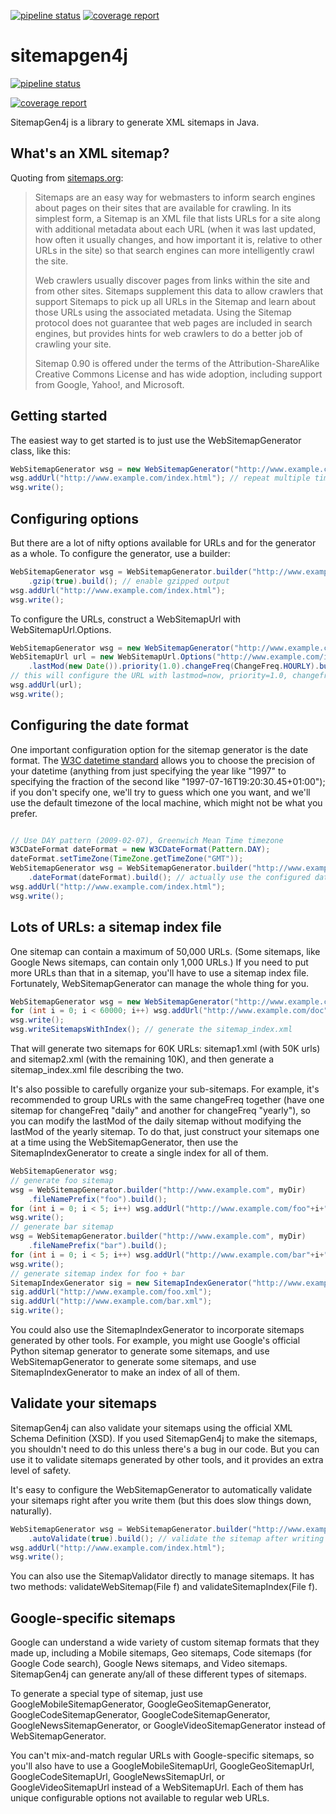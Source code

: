 [![pipeline status](https://git.redmic.net/third-party/sitemapgen4j/badges/master/pipeline.svg)](https://git.redmic.net/third-party/sitemapgen4j/commits/master) [![coverage report](https://git.redmic.net/third-party/sitemapgen4j/badges/master/coverage.svg)](https://git.redmic.net/third-party/sitemapgen4j/commits/master)

sitemapgen4j
============


[![pipeline status](https://git.redmic.net/third-party/sitemapgen4j/badges/master/pipeline.svg)](https://git.redmic.net/third-party/sitemapgen4j/commits/master)

[![coverage report](https://git.redmic.net/third-party/sitemapgen4j/badges/master/coverage.svg)](https://git.redmic.net/third-party/sitemapgen4j/commits/master)

SitemapGen4j is a library to generate XML sitemaps in Java.

<h2>What's an XML sitemap?</h2>

Quoting from <a href="http://sitemaps.org/index.php">sitemaps.org</a>:

<blockquote>Sitemaps are an easy way for webmasters to inform search engines about pages on their sites that are available for crawling. In its simplest form, a Sitemap is an XML file that lists URLs for a site along with additional metadata about each URL (when it was last updated, how often it usually changes, and how important it is, relative to other URLs in the site) so that search engines can more intelligently crawl the site.

Web crawlers usually discover pages from links within the site and from other sites. Sitemaps supplement this data to allow crawlers that support Sitemaps to pick up all URLs in the Sitemap and learn about those URLs using the associated metadata. Using the Sitemap protocol does not guarantee that web pages are included in search engines, but provides hints for web crawlers to do a better job of crawling your site.

Sitemap 0.90 is offered under the terms of the Attribution-ShareAlike Creative Commons License and has wide adoption, including support from Google, Yahoo!, and Microsoft.
</blockquote>

<h2>Getting started</h2>

The easiest way to get started is to just use the WebSitemapGenerator class, like this:

```java
WebSitemapGenerator wsg = new WebSitemapGenerator("http://www.example.com", myDir);
wsg.addUrl("http://www.example.com/index.html"); // repeat multiple times
wsg.write();
```

<h2>Configuring options</h2>

But there are a lot of nifty options available for URLs and for the generator as a whole.  To configure the generator, use a builder:

```java
WebSitemapGenerator wsg = WebSitemapGenerator.builder("http://www.example.com", myDir)
    .gzip(true).build(); // enable gzipped output
wsg.addUrl("http://www.example.com/index.html");
wsg.write();
```

To configure the URLs, construct a WebSitemapUrl with WebSitemapUrl.Options.

```java
WebSitemapGenerator wsg = new WebSitemapGenerator("http://www.example.com", myDir);
WebSitemapUrl url = new WebSitemapUrl.Options("http://www.example.com/index.html")
    .lastMod(new Date()).priority(1.0).changeFreq(ChangeFreq.HOURLY).build();
// this will configure the URL with lastmod=now, priority=1.0, changefreq=hourly 
wsg.addUrl(url);
wsg.write();
```

<h2>Configuring the date format</h2>

One important configuration option for the sitemap generator is the date format.  The <a href="http://www.w3.org/TR/NOTE-datetime">W3C datetime standard</a> allows you to choose the precision of your datetime (anything from just specifying the year like "1997" to specifying the fraction of the second like "1997-07-16T19:20:30.45+01:00"); if you don't specify one, we'll try to guess which one you want, and we'll use the default timezone of the local machine, which might not be what you prefer.

```java

// Use DAY pattern (2009-02-07), Greenwich Mean Time timezone
W3CDateFormat dateFormat = new W3CDateFormat(Pattern.DAY); 
dateFormat.setTimeZone(TimeZone.getTimeZone("GMT"));
WebSitemapGenerator wsg = WebSitemapGenerator.builder("http://www.example.com", myDir)
    .dateFormat(dateFormat).build(); // actually use the configured dateFormat
wsg.addUrl("http://www.example.com/index.html");
wsg.write();
```

<h2>Lots of URLs: a sitemap index file</h2>

One sitemap can contain a maximum of 50,000 URLs.  (Some sitemaps, like Google News sitemaps, can contain only 1,000 URLs.) If you need to put more URLs than that in a sitemap, you'll have to use a sitemap index file.  Fortunately,  WebSitemapGenerator can manage the whole thing for you. 

```java
WebSitemapGenerator wsg = new WebSitemapGenerator("http://www.example.com", myDir);
for (int i = 0; i < 60000; i++) wsg.addUrl("http://www.example.com/doc"+i+".html");
wsg.write();
wsg.writeSitemapsWithIndex(); // generate the sitemap_index.xml

```

That will generate two sitemaps for 60K URLs: sitemap1.xml (with 50K urls) and sitemap2.xml (with the remaining 10K), and then generate a sitemap_index.xml file describing the two.

It's also possible to carefully organize your sub-sitemaps.  For example, it's recommended to group URLs with the same changeFreq together (have one sitemap for changeFreq "daily" and another for changeFreq "yearly"), so you can modify the lastMod of the daily sitemap without modifying the lastMod of the yearly sitemap.  To do that, just construct your sitemaps one at a time using  the WebSitemapGenerator, then use the SitemapIndexGenerator to create a single index for all of them. 

```java
WebSitemapGenerator wsg;
// generate foo sitemap
wsg = WebSitemapGenerator.builder("http://www.example.com", myDir)
    .fileNamePrefix("foo").build();
for (int i = 0; i < 5; i++) wsg.addUrl("http://www.example.com/foo"+i+".html");
wsg.write();
// generate bar sitemap
wsg = WebSitemapGenerator.builder("http://www.example.com", myDir)
    .fileNamePrefix("bar").build();
for (int i = 0; i < 5; i++) wsg.addUrl("http://www.example.com/bar"+i+".html");
wsg.write();
// generate sitemap index for foo + bar 
SitemapIndexGenerator sig = new SitemapIndexGenerator("http://www.example.com", myFile);
sig.addUrl("http://www.example.com/foo.xml");
sig.addUrl("http://www.example.com/bar.xml");
sig.write();
```

You could also use the SitemapIndexGenerator to incorporate sitemaps generated by other tools.  For example, you might use Google's official Python sitemap generator to generate some sitemaps, and use WebSitemapGenerator to generate some sitemaps, and use SitemapIndexGenerator to make an index of all of them. 

<h2>Validate your sitemaps</h2>

SitemapGen4j can also validate your sitemaps using the official XML Schema Definition (XSD).  If you used SitemapGen4j to make the sitemaps, you shouldn't need to do this unless there's a bug in our code.  But you can use it to validate sitemaps generated by other tools, and it provides an extra level of safety.

It's easy to configure the WebSitemapGenerator to automatically validate your sitemaps right after you write them (but this does slow things down, naturally). 

```java
WebSitemapGenerator wsg = WebSitemapGenerator.builder("http://www.example.com", myDir)
    .autoValidate(true).build(); // validate the sitemap after writing
wsg.addUrl("http://www.example.com/index.html");
wsg.write();
```

You can also use the SitemapValidator directly to manage sitemaps.  It has two methods: validateWebSitemap(File f) and validateSitemapIndex(File f).

<h2>Google-specific sitemaps</h2>

Google can understand a wide variety of custom sitemap formats that they made up, including a Mobile sitemaps, Geo sitemaps, Code sitemaps (for Google Code search), Google News sitemaps, and Video sitemaps.  SitemapGen4j can generate any/all of these different types of sitemaps.

To generate a special type of sitemap, just use GoogleMobileSitemapGenerator, GoogleGeoSitemapGenerator, GoogleCodeSitemapGenerator, GoogleCodeSitemapGenerator, GoogleNewsSitemapGenerator, or GoogleVideoSitemapGenerator instead of WebSitemapGenerator.

You can't mix-and-match regular URLs with Google-specific sitemaps, so you'll also have to use a GoogleMobileSitemapUrl, GoogleGeoSitemapUrl, GoogleCodeSitemapUrl, GoogleNewsSitemapUrl, or GoogleVideoSitemapUrl instead of a WebSitemapUrl.  Each of them has unique configurable options not available to regular web URLs.  
